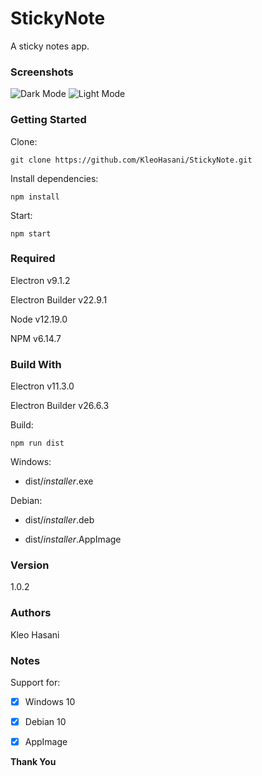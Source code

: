 # StickyNote

A sticky notes app.

### Screenshots

![Dark Mode]("https://github.com/KleoHasani/StickyNote/blob/main/screenshots/screenshot1.png")
![Light Mode]("https://github.com/KleoHasani/StickyNote/blob/main/screenshots/screenshot2.png")

### Getting Started

Clone:

```
git clone https://github.com/KleoHasani/StickyNote.git
```

Install dependencies:

```
npm install
```

Start:

```
npm start
```

### Required

Electron v9.1.2

Electron Builder v22.9.1

Node v12.19.0

NPM v6.14.7

### Build With

Electron v11.3.0

Electron Builder v26.6.3

Build:

```
npm run dist
```

Windows:

- dist/_installer_.exe

Debian:

- dist/_installer_.deb

- dist/_installer_.AppImage

### Version

1.0.2

### Authors

Kleo Hasani

### Notes

Support for:

- [x] Windows 10

- [x] Debian 10

- [x] AppImage

**Thank You**
